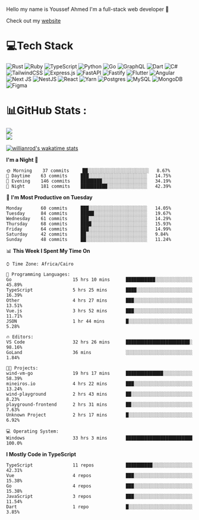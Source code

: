 Hello my name is Youssef Ahmed I'm a full-stack web developer 👋

Check out my [website](https://youssefahmed.vercel.app)
 
# 💻Tech Stack

![Rust](https://img.shields.io/badge/rust-%23000000.svg?style=for-the-badge&logo=rust&logoColor=white) ![Ruby](https://img.shields.io/badge/ruby-%23CC342D.svg?style=for-the-badge&logo=ruby&logoColor=white) ![TypeScript](https://img.shields.io/badge/typescript-%23007ACC.svg?style=for-the-badge&logo=typescript&logoColor=white) ![Python](https://img.shields.io/badge/python-3670A0?style=for-the-badge&logo=python&logoColor=ffdd54) ![Go](https://img.shields.io/badge/go-%2300ADD8.svg?style=for-the-badge&logo=go&logoColor=white) ![GraphQL](https://img.shields.io/badge/-GraphQL-E10098?style=for-the-badge&logo=graphql&logoColor=white) ![Dart](https://img.shields.io/badge/dart-%230175C2.svg?style=for-the-badge&logo=dart&logoColor=white) ![C#](https://img.shields.io/badge/c%23-%23239120.svg?style=for-the-badge&logo=c-sharp&logoColor=white) ![TailwindCSS](https://img.shields.io/badge/tailwindcss-%2338B2AC.svg?style=for-the-badge&logo=tailwind-css&logoColor=white) ![Express.js](https://img.shields.io/badge/express.js-%23404d59.svg?style=for-the-badge&logo=express&logoColor=%2361DAFB) ![FastAPI](https://img.shields.io/badge/FastAPI-005571?style=for-the-badge&logo=fastapi) ![Fastify](https://img.shields.io/badge/fastify-%23000000.svg?style=for-the-badge&logo=fastify&logoColor=white) ![Flutter](https://img.shields.io/badge/Flutter-%2302569B.svg?style=for-the-badge&logo=Flutter&logoColor=white) ![Angular](https://img.shields.io/badge/angular-%23DD0031.svg?style=for-the-badge&logo=angular&logoColor=white) ![Next JS](https://img.shields.io/badge/Next-black?style=for-the-badge&logo=next.js&logoColor=white) ![NestJS](https://img.shields.io/badge/nestjs-%23E0234E.svg?style=for-the-badge&logo=nestjs&logoColor=white) ![React](https://img.shields.io/badge/react-%2320232a.svg?style=for-the-badge&logo=react&logoColor=%2361DAFB) ![Yarn](https://img.shields.io/badge/yarn-%232C8EBB.svg?style=for-the-badge&logo=yarn&logoColor=white) ![Postgres](https://img.shields.io/badge/postgres-%23316192.svg?style=for-the-badge&logo=postgresql&logoColor=white) ![MySQL](https://img.shields.io/badge/mysql-%2300f.svg?style=for-the-badge&logo=mysql&logoColor=white) ![MongoDB](https://img.shields.io/badge/MongoDB-%234ea94b.svg?style=for-the-badge&logo=mongodb&logoColor=white)     ![Figma](https://img.shields.io/badge/figma-%23F24E1E.svg?style=for-the-badge&logo=figma&logoColor=white)

# 📊GitHub Stats :

![](https://github-readme-stats.vercel.app/api?username=joetifa2003&theme=tokyonight&hide_border=false&include_all_commits=false&count_private=false)<br/>
![](https://github-readme-streak-stats.herokuapp.com/?user=joetifa2003&theme=tokyonight&hide_border=false)<br/>

[![willianrod's wakatime stats](https://github-readme-stats.vercel.app/api/wakatime?username=joetifa2003&layout=compact)](https://github.com/anuraghazra/github-readme-stats)
<!--START_SECTION:waka-->
**I'm a Night 🦉** 

```text
🌞 Morning    37 commits     ██░░░░░░░░░░░░░░░░░░░░░░░   8.67% 
🌆 Daytime    63 commits     ███░░░░░░░░░░░░░░░░░░░░░░   14.75% 
🌃 Evening    146 commits    ████████░░░░░░░░░░░░░░░░░   34.19% 
🌙 Night      181 commits    ██████████░░░░░░░░░░░░░░░   42.39%

```
📅 **I'm Most Productive on Tuesday** 

```text
Monday       60 commits     ███░░░░░░░░░░░░░░░░░░░░░░   14.05% 
Tuesday      84 commits     █████░░░░░░░░░░░░░░░░░░░░   19.67% 
Wednesday    61 commits     ███░░░░░░░░░░░░░░░░░░░░░░   14.29% 
Thursday     68 commits     ████░░░░░░░░░░░░░░░░░░░░░   15.93% 
Friday       64 commits     ███░░░░░░░░░░░░░░░░░░░░░░   14.99% 
Saturday     42 commits     ██░░░░░░░░░░░░░░░░░░░░░░░   9.84% 
Sunday       48 commits     ██░░░░░░░░░░░░░░░░░░░░░░░   11.24%

```


📊 **This Week I Spent My Time On** 

```text
⌚︎ Time Zone: Africa/Cairo

💬 Programming Languages: 
Go                       15 hrs 10 mins      ███████████░░░░░░░░░░░░░░   45.89% 
TypeScript               5 hrs 25 mins       ████░░░░░░░░░░░░░░░░░░░░░   16.39% 
Other                    4 hrs 27 mins       ███░░░░░░░░░░░░░░░░░░░░░░   13.51% 
Vue.js                   3 hrs 52 mins       ███░░░░░░░░░░░░░░░░░░░░░░   11.71% 
JSON                     1 hr 44 mins        █░░░░░░░░░░░░░░░░░░░░░░░░   5.28%

🔥 Editors: 
VS Code                  32 hrs 26 mins      ████████████████████████░   98.16% 
GoLand                   36 mins             ░░░░░░░░░░░░░░░░░░░░░░░░░   1.84%

🐱‍💻 Projects: 
wind-vm-go               19 hrs 17 mins      ██████████████░░░░░░░░░░░   58.39% 
mineiros.io              4 hrs 22 mins       ███░░░░░░░░░░░░░░░░░░░░░░   13.24% 
wind-playground          2 hrs 43 mins       ██░░░░░░░░░░░░░░░░░░░░░░░   8.23% 
playground-frontend      2 hrs 31 mins       ██░░░░░░░░░░░░░░░░░░░░░░░   7.63% 
Unknown Project          2 hrs 17 mins       █░░░░░░░░░░░░░░░░░░░░░░░░   6.92%

💻 Operating System: 
Windows                  33 hrs 3 mins       █████████████████████████   100.0%

```

**I Mostly Code in TypeScript** 

```text
TypeScript               11 repos            ██████████░░░░░░░░░░░░░░░   42.31% 
Vue                      4 repos             ███░░░░░░░░░░░░░░░░░░░░░░   15.38% 
Go                       4 repos             ███░░░░░░░░░░░░░░░░░░░░░░   15.38% 
JavaScript               3 repos             ███░░░░░░░░░░░░░░░░░░░░░░   11.54% 
Dart                     1 repo              █░░░░░░░░░░░░░░░░░░░░░░░░   3.85%

```



<!--END_SECTION:waka-->
